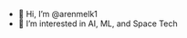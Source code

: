 - 👋 Hi, I’m @arenmelk1
- 👀 I’m interested in AI, ML, and Space Tech

<!---
arenmelk1/arenmelk1 is a ✨ special ✨ repository because its `README.md` (this file) appears on your GitHub profile.
You can click the Preview link to take a look at your changes.
--->
